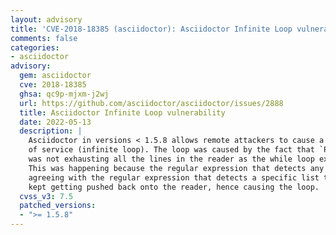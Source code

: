 ```yaml
---
layout: advisory
title: 'CVE-2018-18385 (asciidoctor): Asciidoctor Infinite Loop vulnerability'
comments: false
categories:
- asciidoctor
advisory:
  gem: asciidoctor
  cve: 2018-18385
  ghsa: qc9p-mjxm-j2wj
  url: https://github.com/asciidoctor/asciidoctor/issues/2888
  title: Asciidoctor Infinite Loop vulnerability
  date: 2022-05-13
  description: |
    Asciidoctor in versions < 1.5.8 allows remote attackers to cause a denial
    of service (infinite loop). The loop was caused by the fact that `Parser.next_block`
    was not exhausting all the lines in the reader as the while loop expected it would.
    This was happening because the regular expression that detects any list was not
    agreeing with the regular expression that detects a specific list type. So the line
    kept getting pushed back onto the reader, hence causing the loop.
  cvss_v3: 7.5
  patched_versions:
  - ">= 1.5.8"
---
```

